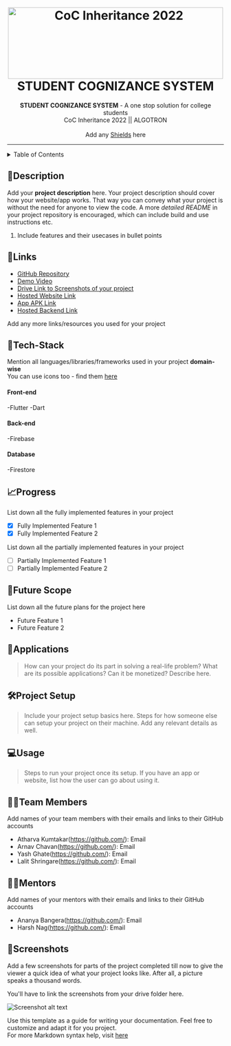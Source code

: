 <h1 align="center">
  <a href="https://github.com/CommunityOfCoders/Inheritance-2022">
    <img src="https://res.cloudinary.com/dn6vz8exv/image/upload/v1665664791/inh_zzefoy.jpg" alt="CoC Inheritance 2022" width="500" height="166">
  </a>
  <br>
  STUDENT COGNIZANCE SYSTEM
</h1>

<div align="center">
   <strong>STUDENT COGNIZANCE SYSTEM</strong> - A one stop solution for college students<br>
  CoC Inheritance 2022 || ALGOTRON <br> <br>
  Add any <a href="https://shields.io/">Shields</a> here
</div>
<hr>

<details>
<summary>Table of Contents</summary>

- [Description](#description)
- [Links](#links)
- [Tech Stack](#tech-stack)
- [Progress](#progress)
- [Future Scope](#future-scope)
- [Applications](#applications)
- [Project Setup](#project-setup)
- [Usage](#usage)
- [Team Members](#team-members)
- [Mentors](#mentors)
- [Screenshots](#screenshots)

</details>

## 📝Description

Add your **project description** here. Your project description should cover how your website/app works. That way you can convey what your project is without the need for anyone to view the code. A more *detailed README* in your project repository is encouraged, which can include build and use instructions etc.

1. Include features and their usecases in bullet points

## 🔗Links

- [GitHub Repository]()
- [Demo Video]()
- [Drive Link to Screenshots of your project]()
- [Hosted Website Link]()
- [App APK Link]()
- [Hosted Backend Link]()

Add any more links/resources you used for your project

## 🤖Tech-Stack

Mention all languages/libraries/frameworks used in your project **domain-wise**   
You can use icons too - find them [here](https://github.com/get-icon/geticon) 

#### Front-end
-Flutter
-Dart

#### Back-end
-Firebase

#### Database
-Firestore

## 📈Progress

List down all the fully implemented features in your project

- [x] Fully Implemented Feature 1 
- [x] Fully Implemented Feature 2

List down all the partially implemented features in your project

- [ ] Partially Implemented Feature 1 
- [ ] Partially Implemented Feature 2

## 🔮Future Scope

List down all the future plans for the project here

- Future Feature 1
- Future Feature 2

## 💸Applications

>How can your project do its part in solving a real-life problem? What are its possible applications? Can it be monetized? Describe here.

## 🛠Project Setup

>Include your project setup basics here. Steps for how someone else can setup your project on their machine. Add any relevant details as well.

## 💻Usage

>Steps to run your project once its setup. If you have an app or website, list how the user can go about using it.

## 👨‍💻Team Members

Add names of your team members with their emails and links to their GitHub accounts

- Atharva Kumtakar(https://github.com/): Email 
- Arnav Chavan(https://github.com/): Email 
- Yash Ghate(https://github.com/): Email 
- Lalit Shringare(https://github.com/): Email 

## 👨‍🏫Mentors

Add names of your mentors with their emails and links to their GitHub accounts

- Ananya Bangera(https://github.com/): Email 
- Harsh Nag(https://github.com/): Email 

## 📱Screenshots
Add a few screenshots for parts of the project completed till now to give the viewer a quick idea of what your project looks like. After all, a picture speaks a thousand words.

You'll have to link the screenshots from your drive folder here.

![Screenshot alt text](https://i.redd.it/qp8ocyzvyj8a1.jpg "Here is a screenshot")

Use this template as a guide for writing your documentation. Feel free to customize and adapt it for you project.  
For more Markdown syntax help, visit [here](https://www.markdownguide.org/basic-syntax/)
